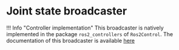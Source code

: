 # Joint state broadcaster

!!! Info "Controller implementation"
    This broadcaster is natively implemented in the package `ros2_controllers` of `Ros2Control`. The documentation of this broadcaster is available [here](https://control.ros.org/master/doc/ros2_controllers/joint_state_broadcaster/doc/userdoc.html)